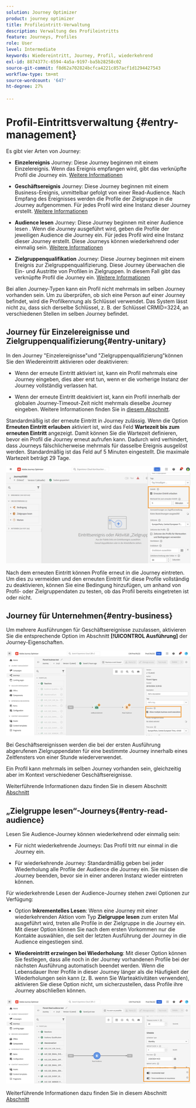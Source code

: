 ```yaml
---
solution: Journey Optimizer
product: journey optimizer
title: Profileintritt-Verwaltung
description: Verwaltung des Profileintritts
feature: Journeys, Profiles
role: User
level: Intermediate
keywords: Wiedereintritt, Journey, Profil, wiederkehrend
exl-id: 8874377c-6594-4a5a-9197-ba5b28258c02
source-git-commit: f8d62a702824bcfca4221c857acf1d1294427543
workflow-type: tm+mt
source-wordcount: '647'
ht-degree: 27%

---
```



# Profil-Eintrittsverwaltung {#entry-management}

Es gibt vier Arten von Journey:

* **Einzelereignis** Journey: Diese Journey beginnen mit einem Einzelereignis. Wenn das Ereignis empfangen wird, gibt das verknüpfte Profil die Journey ein. [Weitere Informationen](#entry-unitary)

* **Geschäftsereignis** Journey: Diese Journey beginnen mit einem Business-Ereignis, unmittelbar gefolgt von einer Read-Audience. Nach Empfang des Ereignisses werden die Profile der Zielgruppe in die Journey aufgenommen. Für jedes Profil wird eine Instanz dieser Journey erstellt. [Weitere Informationen](#entry-business)

* **Audience lesen** Journey: Diese Journey beginnen mit einer Audience lesen . Wenn die Journey ausgeführt wird, geben die Profile der jeweiligen Audience die Journey ein. Für jedes Profil wird eine Instanz dieser Journey erstellt. Diese Journeys können wiederkehrend oder einmalig sein. [Weitere Informationen](#entry-read-audience)

* **Zielgruppenqualifikation** Journey: Diese Journey beginnen mit einem Ereignis zur Zielgruppenqualifizierung. Diese Journey überwachen die Ein- und Austritte von Profilen in Zielgruppen. In diesem Fall gibt das verknüpfte Profil die Journey ein. [Weitere Informationen](#entry-unitary)

Bei allen Journey-Typen kann ein Profil nicht mehrmals im selben Journey vorhanden sein. Um zu überprüfen, ob sich eine Person auf einer Journey befindet, wird die Profilkennung als Schlüssel verwendet. Das System lässt nicht zu, dass sich derselbe Schlüssel, z. B. der Schlüssel CRMID=3224, an verschiedenen Stellen im selben Journey befindet.

## Journey für Einzelereignisse und Zielgruppenqualifizierung{#entry-unitary}

In den Journey &quot;Einzelereignisse&quot;und &quot;Zielgruppenqualifizierung&quot;können Sie den Wiedereintritt aktivieren oder deaktivieren:

* Wenn der erneute Eintritt aktiviert ist, kann ein Profil mehrmals eine Journey eingeben, dies aber erst tun, wenn er die vorherige Instanz der Journey vollständig verlassen hat.

* Wenn der erneute Eintritt deaktiviert ist, kann ein Profil innerhalb der globalen Journey-Timeout-Zeit nicht mehrmals dieselbe Journey eingeben. Weitere Informationen finden Sie in [diesem Abschnitt](../building-journeys/journey-gs.md#global_timeout).

Standardmäßig ist der erneute Eintritt in Journey zulässig. Wenn die Option **Erneuten Eintritt erlauben** aktiviert ist, wird das Feld **Wartezeit bis zum erneuten Eintritt** angezeigt. Damit können Sie die Wartezeit definieren, bevor ein Profil die Journey erneut aufrufen kann. Dadurch wird verhindert, dass Journeys fälschlicherweise mehrmals für dasselbe Ereignis ausgelöst werden. Standardmäßig ist das Feld auf 5 Minuten eingestellt. Die maximale Wartezeit beträgt 29 Tage.

<!--
When a journey ends, its status is **[!UICONTROL Closed]**. New individuals can no longer enter the journey. Persons already in the journey automatically exit the journey. [Learn more](journey-gs.md#entrance)
-->

![](assets/journey-re-entrance.png)

Nach dem erneuten Eintritt können Profile erneut in die Journey eintreten. Um dies zu vermeiden und den erneuten Eintritt für diese Profile vollständig zu deaktivieren, können Sie eine Bedingung hinzufügen, um anhand von Profil- oder Zielgruppendaten zu testen, ob das Profil bereits eingetreten ist oder nicht.

<!--
Due to the 30-day journey timeout, when journey re-entrance is not allowed, we cannot make sure the re-entrance blocking will work more than 30 days. Indeed, as we remove all information about persons who entered the journey 30 days after they enter, we cannot know the person entered previously, more than 30 days ago. -->

## Journey für Unternehmen{#entry-business}

<!--
Business events follow re-entrance rules in the same way as for unitary events. If a journey allows re-entrance, the next business event will be processed.
-->

Um mehrere Ausführungen für Geschäftsereignisse zuzulassen, aktivieren Sie die entsprechende Option im Abschnitt **[!UICONTROL Ausführung]** der Journey-Eigenschaften.

![](assets/business-entry.png)

Bei Geschäftsereignissen werden die bei der ersten Ausführung abgerufenen Zielgruppendaten für eine bestimmte Journey innerhalb eines Zeitfensters von einer Stunde wiederverwendet.

Ein Profil kann mehrmals im selben Journey vorhanden sein, gleichzeitig aber im Kontext verschiedener Geschäftsereignisse.

Weiterführende Informationen dazu finden Sie in diesem Abschnitt [Abschnitt](../event/about-creating-business.md)

## „Zielgruppe lesen“-Journeys{#entry-read-audience}

Lesen Sie Audience-Journey können wiederkehrend oder einmalig sein:

* Für nicht wiederkehrende Journeys: Das Profil tritt nur einmal in die Journey ein.

* Für wiederkehrende Journey: Standardmäßig geben bei jeder Wiederholung alle Profile der Audience die Journey ein. Sie müssen die Journey beenden, bevor sie in einer anderen Instanz wieder eintreten können.

Für wiederkehrende Lesen der Audience-Journey stehen zwei Optionen zur Verfügung:

* Option **Inkrementelles Lesen**: Wenn eine Journey mit einer wiederkehrenden Aktion vom Typ **Zielgruppe lesen** zum ersten Mal ausgeführt wird, treten alle Profile in der Zielgruppe in die Journey ein. Mit dieser Option können Sie nach dem ersten Vorkommen nur die Kontakte auswählen, die seit der letzten Ausführung der Journey in die Audience eingestiegen sind.

* **Wiedereintritt erzwingen bei Wiederholung**: Mit dieser Option können Sie festlegen, dass alle noch in der Journey vorhandenen Profile bei der nächsten Ausführung automatisch beendet werden. Wenn die Lebensdauer Ihrer Profile in dieser Journey länger als die Häufigkeit der Wiederholungen sein kann (z. B. wenn Sie Warteaktivitäten verwenden), aktivieren Sie diese Option nicht, um sicherzustellen, dass Profile ihre Journey abschließen können.

![](assets/read-audience-options.png)

Weiterführende Informationen dazu finden Sie in diesem Abschnitt [Abschnitt](../building-journeys/read-audience.md#configuring-segment-trigger-activity)

<!--
After 30 days, a Read audience journey switches to the **Finished** status. This behavior is set for 30 days only (i.e. journey timeout default value) as all information about profiles who entered the journey is removed 30 days after they entered. Persons still in the journey automatically are impacted. They exit the journey after the 30 day timeout. 
-->
